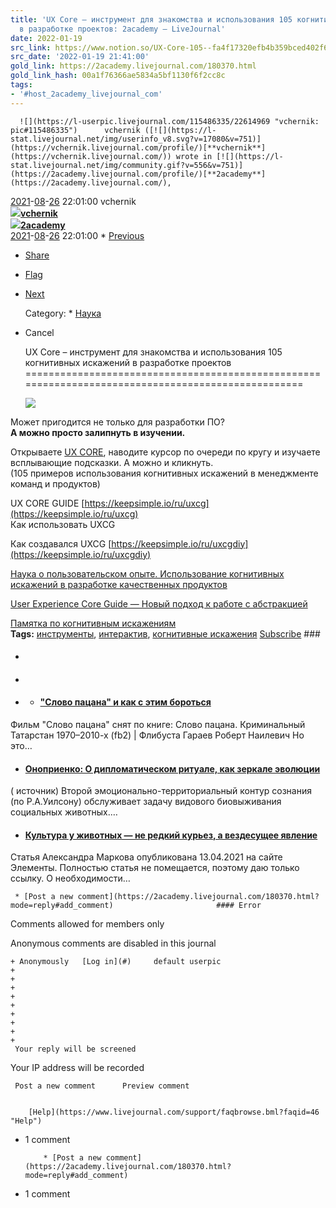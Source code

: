 ```yaml
---
title: 'UX Core – инструмент для знакомства и использования 105 когнитивных искажений
  в разработке проектов: 2academy — LiveJournal'
date: 2022-01-19
src_link: https://www.notion.so/UX-Core-105--fa4f17320efb4b359bced402f6e85589
src_date: '2022-01-19 21:41:00'
gold_link: https://2academy.livejournal.com/180370.html
gold_link_hash: 00a1f76366ae5834a5bf1130f6f2cc8c
tags:
- '#host_2academy_livejournal_com'
---
```


      ![](https://l-userpic.livejournal.com/115486335/22614969 "vchernik: pic#115486335")      vchernik ([![](https://l-stat.livejournal.net/img/userinfo_v8.svg?v=17080&v=751)](https://vchernik.livejournal.com/profile/)[**vchernik**](https://vchernik.livejournal.com/)) wrote in [![](https://l-stat.livejournal.net/img/community.gif?v=556&v=751)](https://2academy.livejournal.com/profile/)[**2academy**](https://2academy.livejournal.com/),     
 [2021](https://2academy.livejournal.com/2021/)-[08](https://2academy.livejournal.com/2021/08/)-[26](https://2academy.livejournal.com/2021/08/26/) 22:01:00    vchernik  
 [![](https://l-stat.livejournal.net/img/userinfo_v8.svg?v=17080&v=751)](https://vchernik.livejournal.com/profile/)[**vchernik**](https://vchernik.livejournal.com/)   
[![](https://l-stat.livejournal.net/img/community.gif?v=556&v=751)](https://2academy.livejournal.com/profile/)[**2academy**](https://2academy.livejournal.com/)    
 [2021](https://2academy.livejournal.com/2021/)-[08](https://2academy.livejournal.com/2021/08/)-[26](https://2academy.livejournal.com/2021/08/26/) 22:01:00       * [Previous](https://www.livejournal.com/go.bml?journal=2academy&itemid=180370&dir=prev "Previous")
* [Share](javascript:void(0); "Share")
* [Flag](https://www.livejournal.com/tools/content_flag.bml?user=2academy&itemid=180370 "Flag")
* [Next](https://www.livejournal.com/go.bml?journal=2academy&itemid=180370&dir=next "Next")

   Category: * [Наука](https://www.livejournal.com/category/nauka?utm_source=post)
* Cancel

  UX Core – инструмент для знакомства и использования 105 когнитивных искажений в разработке проектов
===================================================================================================

   ![](https://upload.wikimedia.org/wikipedia/commons/1/1a/Cognitive_biases_diagram_RU.png)  
  
Может пригодится не только для разработки ПО?  
**А можно просто залипнуть в изучении.**  
  
Открываете [UX CORE](https://keepsimple.io/ru/uxcore), наводите курсор по очереди по кругу и изучаете всплывающие подсказки. А можно и кликнуть.  
(105 примеров использования когнитивных искажений в менеджменте команд и продуктов)  
  
UX CORE GUIDE [https://keepsimple.io/ru/uxcg](https://keepsimple.io/ru/uxcg)  
Как использовать UXCG  
  
Как создавался UXCG [https://keepsimple.io/ru/uxcgdiy](https://keepsimple.io/ru/uxcgdiy)  
  
[Наука о пользовательском опыте. Использование когнитивных искажений в разработке качественных продуктов](https://habr.com/ru/post/512842/)  
  
[User Experience Core Guide — Новый подход к работе с абстракцией](https://habr.com/ru/post/568116/)  
  
[Памятка по когнитивным искажениям](https://medium.com/russian/cognitive-bias-cheat-sheet-5bb0664b67b5)  
      **Tags:**   [инструменты](https://2academy.livejournal.com/tag/%D0%B8%D0%BD%D1%81%D1%82%D1%80%D1%83%D0%BC%D0%B5%D0%BD%D1%82%D1%8B), [интерактив](https://2academy.livejournal.com/tag/%D0%B8%D0%BD%D1%82%D0%B5%D1%80%D0%B0%D0%BA%D1%82%D0%B8%D0%B2), [когнитивные искажения](https://2academy.livejournal.com/tag/%D0%BA%D0%BE%D0%B3%D0%BD%D0%B8%D1%82%D0%B8%D0%B2%D0%BD%D1%8B%D0%B5%20%D0%B8%D1%81%D0%BA%D0%B0%D0%B6%D0%B5%D0%BD%D0%B8%D1%8F)      [Subscribe](https://www.livejournal.com/friends/add.bml?instant_relation=1&user=2academy&instant_relation_source=after_post)        ### 

  * ####
* ####
* ####

  * #### ["Слово пацана" и как с этим бороться](https://2academy.livejournal.com/188208.html?utm_source=3userpost)

 Фильм "Слово пацана" снят по книге: Слово пацана. Криминальный Татарстан 1970–2010-х (fb2) | Флибуста Гараев Роберт Наилевич Но это…
* #### [Оноприенко: О дипломатическом ритуале, как зеркале эволюции](https://2academy.livejournal.com/184000.html?utm_source=3userpost)

 ( источник) Второй эмоционально-территориальный контур сознания (по Р.А.Уилсону) обслуживает задачу видового биовыживания социальных животных.…
* #### [Культура у животных — не редкий курьез, а вездесущее явление](https://2academy.livejournal.com/177367.html?utm_source=3userpost)

 Статья Александра Маркова опубликована 13.04.2021 на сайте Элементы. Полностью статья не помещается, поэтому даю только ссылку. О необходимости…

     * [Post a new comment](https://2academy.livejournal.com/180370.html?mode=reply#add_comment)                       #### Error

  Comments allowed for members only

 Anonymous comments are disabled in this journal

       
	+ Anonymously   [Log in](#)     default userpic       
	+ 
	+ 
	+ 
	+ 
	+ 
	+ 
	+ 
	+ 
	+ 
     Your reply will be screened

  Your IP address will be recorded  

     Post a new comment      Preview comment    


        [Help](https://www.livejournal.com/support/faqbrowse.bml?faqid=46 "Help")
* 1 comment

          * [Post a new comment](https://2academy.livejournal.com/180370.html?mode=reply#add_comment)
* 1 comment